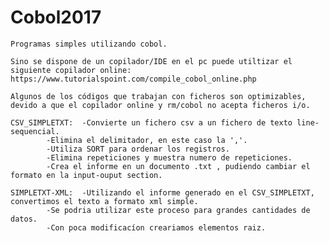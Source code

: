 # Cobol2017
	Programas simples utilizando cobol.
  
	Sino se dispone de un copilador/IDE en el pc puede utiltizar el siguiente copilador online:
	https://www.tutorialspoint.com/compile_cobol_online.php
	
	Algunos de los códigos que trabajan con ficheros son optimizables,
	devido a que el copilador online y rm/cobol no acepta ficheros i/o.
	
	CSV_SIMPLETXT:  -Convierte un fichero csv a un fichero de texto line-sequencial.
			-Elimina el delimitador, en este caso la ','.
			-Utiliza SORT para ordenar los registros.
			-Elimina repeticiones y muestra numero de repeticiones.	
			-Crea el informe en un documento .txt , pudiendo cambiar el formato en la input-ouput section.
	
	SIMPLETXT-XML:	-Utilizando el informe generado en el CSV_SIMPLETXT, convertimos el texto a formato xml simple.
			-Se podria utilizar este proceso para grandes cantidades de datos.
			-Con poca modificacíon creariamos elementos raiz.
			
	
